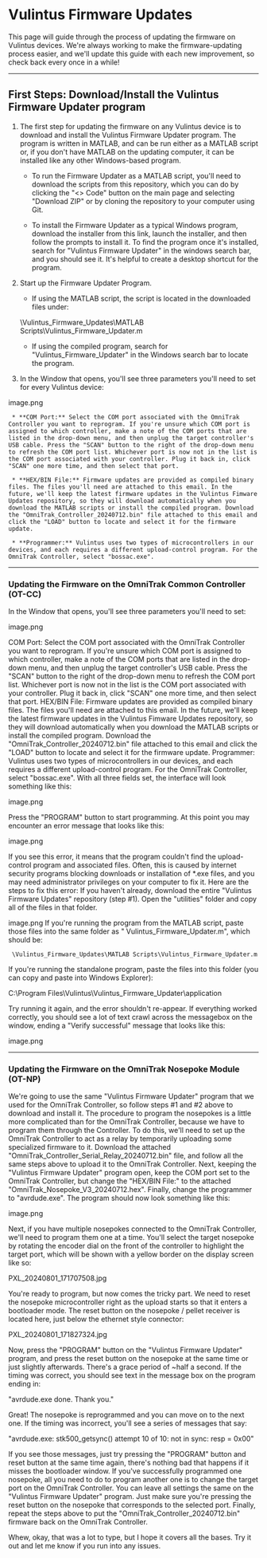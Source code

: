 # Vulintus Firmware Updates

This page will guide through the process of updating the firmware on Vulintus devices. We're always working to make the firmware-updating process easier, and we'll update this guide with each new improvement, so check back every once in a while!

---

## First Steps: Download/Install the Vulintus Firmware Updater program

1. The first step for updating the firmware on any Vulintus device is to download and install the Vulintus Firmware Updater program. The program is written in MATLAB, and can be run either as a MATLAB script or, if you don't have MATLAB on the updating computer, it can be installed like any other Windows-based program.

     * To run the Firmware Updater as a MATLAB script, you'll need to download the scripts from this repository, which you can do by clicking the "<> Code" button on the main page and selecting "Download ZIP" or by cloning the repository to your computer using Git.

     * To install the Firmware Updater as a typical Windows program, download the installer from this link, launch the installer, and then follow the prompts to install it. To find the program once it's installed, search for "Vulintus Firmware Updater" in the windows search bar, and you should see it. It's helpful to create a desktop shortcut for the program.

2. Start up the Firmware Updater Program.

     * If using the MATLAB script, the script is located in the downloaded files under:

     \Vulintus_Firmware_Updates\MATLAB Scripts\Vulintus_Firmware_Updater.m

     * If using the compiled program, search for "Vulintus_Firmware_Updater" in the Windows search bar to locate the program.
  
3. In the Window that opens, you'll see three parameters you'll need to set for every Vulintus device:

image.png

     * **COM Port:** Select the COM port associated with the OmniTrak Controller you want to reprogram. If you're unsure which COM port is assigned to which controller, make a note of the COM ports that are listed in the drop-down menu, and then unplug the target controller's USB cable. Press the "SCAN" button to the right of the drop-down menu to refresh the COM port list. Whichever port is now not in the list is the COM port associated with your controller. Plug it back in, click "SCAN" one more time, and then select that port.
     
     * **HEX/BIN File:** Firmware updates are provided as compiled binary files. The files you'll need are attached to this email. In the future, we'll keep the latest firmware updates in the Vulintus Fimware Updates repository, so they will download automatically when you download the MATLAB scripts or install the compiled program. Download the "OmniTrak_Controller_20240712.bin" file attached to this email and click the "LOAD" button to locate and select it for the firmware update.
     
     * **Programmer:** Vulintus uses two types of microcontrollers in our devices, and each requires a different upload-control program. For the OmniTrak Controller, select "bossac.exe".

---
### Updating the Firmware on the OmniTrak Common Controller (OT-CC)



In the Window that opens, you'll see three parameters you'll need to set:

image.png

COM Port: Select the COM port associated with the OmniTrak Controller you want to reprogram. If you're unsure which COM port is assigned to which controller, make a note of the COM ports that are listed in the drop-down menu, and then unplug the target controller's USB cable. Press the "SCAN" button to the right of the drop-down menu to refresh the COM port list. Whichever port is now not in the list is the COM port associated with your controller. Plug it back in, click "SCAN" one more time, and then select that port.
HEX/BIN File: Firmware updates are provided as compiled binary files. The files you'll need are attached to this email. In the future, we'll keep the latest firmware updates in the Vulintus Fimware Updates repository, so they will download automatically when you download the MATLAB scripts or install the compiled program. Download the "OmniTrak_Controller_20240712.bin" file attached to this email and click the "LOAD" button to locate and select it for the firmware update.
Programmer: Vulintus uses two types of microcontrollers in our devices, and each requires a different upload-control program. For the OmniTrak Controller, select "bossac.exe".
With all three fields set, the interface will look something like this:

image.png

Press the "PROGRAM" button to start programming.
At this point you may encounter an error message that looks like this:

image.png

If you see this error, it means that the program couldn't find the upload-control program and associated files. Often, this is caused by internet security programs blocking downloads or installation of *.exe files, and you may need administrator privileges on your computer to fix it. Here are the steps to fix this error:
If you haven't already, download the entire "Vulintus Firmware Updates" repository (step #1).
Open the "utilities" folder and copy all of the files in that folder.

image.png
If you're running the program from the MATLAB script, paste those files into the same folder as " Vulintus_Firmware_Updater.m", which should be:

     \Vulintus_Firmware_Updates\MATLAB Scripts\Vulintus_Firmware_Updater.m

If you're running the standalone program, paste the files into this folder (you can copy and paste into Windows Explorer):

C:\Program Files\Vulintus\Vulintus_Firmware_Updater\application


Try running it again, and the error shouldn't re-appear.
If everything worked correctly, you should see a lot of text crawl across the messagebox on the window, ending a "Verify successful" message that looks like this:

image.png

---
### Updating the Firmware on the OmniTrak Nosepoke Module (OT-NP)

We're going to use the same "Vulintus Firmware Updater" program that we used for the OmniTrak Controller, so follow steps #1 and #2 above to download and install it.
The procedure to program the nosepokes is a little more complicated than for the OmniTrak Controller, because we have to program them through the Controller. To do this, we'll need to set up the OmniTrak Controller to act as a relay by temporarily uploading some specialized firmware to it. Download the attached "OmniTrak_Controller_Serial_Relay_20240712.bin" file, and follow all the same steps above to upload it to the OmniTrak Controller.
Next, keeping the "Vulintus Firmware Updater" program open, keep the COM port set to the OmniTrak Controller, but change the "HEX/BIN File:" to the attached "OmniTrak_Nosepoke_V3_20240712.hex".
Finally, change the programmer to "avrdude.exe". The program should now look something like this:

image.png

Next, if you have multiple nosepokes connected to the OmniTrak Controller, we'll need to program them one at a time. You'll select the target nosepoke by rotating the encoder dial on the front of the controller to highlight the target port, which will be shown with a yellow border on the display screen like so:

PXL_20240801_171707508.jpg

You're ready to program, but now comes the tricky part. We need to reset the nosepoke microcontroller right as the upload starts so that it enters a bootloader mode. The reset button on the nosepoke / pellet receiver is located here, just below the ethernet style connector:

PXL_20240801_171827324.jpg

Now, press the "PROGRAM" button on the "Vulintus Firmware Updater" program, and press the reset button on the nosepoke at the same time or just slightly afterwards. There's a grace period of ~half a second. 
If the timing was correct, you should see text in the message box on the program ending in:

"avrdude.exe done. Thank you."

Great! The nosepoke is reprogrammed and you can move on to the next one.
If the timing was incorrect, you'll see a series of messages that say:

"avrdude.exe: stk500_getsync() attempt 10 of 10: not in sync: resp = 0x00"

If you see those messages, just try pressing the "PROGRAM" button and reset button at the same time again, there's nothing bad that happens if it misses the bootloader window.
If you've successfully programmed one nosepoke, all you need to do to program another one is to change the target port on the OmniTrak Controller. You can leave all settings the same on the "Vulintus Firmware Updater" program. Just make sure you're pressing the reset button on the nosepoke that corresponds to the selected port.
Finally, repeat the steps above to put the "OmniTrak_Controller_20240712.bin" firmware back on the OmniTrak Controller.

Whew, okay, that was a lot to type, but I hope it covers all the bases. Try it out and let me know if you run into any issues.
